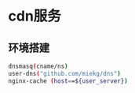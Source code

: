 # cdn服务

## 环境搭建
```bash
dnsmasq(cname/ns)
user-dns("github.com/miekg/dns")
nginx-cache (host==${user_server})
```
